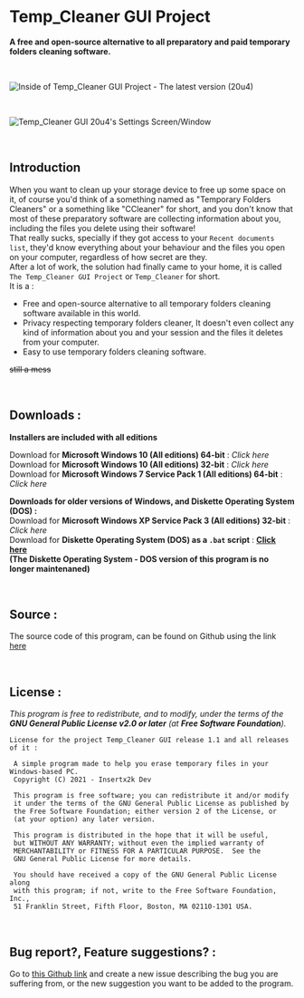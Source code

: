 # Temp_Cleaner GUI Project <br/>
**A free and open-source alternative to all preparatory and paid temporary folders cleaning software.** <br/>

<br/>

![Inside of Temp_Cleaner GUI Project - The latest version (20u4)](https://user-images.githubusercontent.com/62176660/122041494-4ab67180-cdd9-11eb-9ec4-d81cef50bc8e.jpg)


<br/>

![Temp_Cleaner GUI 20u4's Settings Screen/Window](https://user-images.githubusercontent.com/62176660/122042494-81d95280-cdda-11eb-85bb-5b9c66950958.jpg)


<br/>


## Introduction <br/>
When you want to clean up your storage device to free up some space on it, of course you'd think of a something named as "Temporary Folders Cleaners" or a something like "CCleaner" for short, and you don't know that most of these preparatory software are collecting information about you, including the files you delete using their software! <br/>
That really sucks, specially if they got access to your `Recent documents list`, they'd know everything about your behaviour and the files you open on your computer, regardless of how secret are they. <br/>
After a lot of work, the solution had finally came to your home, it is called `The Temp_Cleaner GUI Project` or `Temp_Cleaner` for short. <br/>
It is a : <br/>
* Free and open-source alternative to all temporary folders cleaning software available in this world. <br/>
* Privacy respecting temporary folders cleaner, It doesn't even collect any kind of information about you and your session and the files it deletes from your computer. <br/>
* Easy to use temporary folders cleaning software. <br/>

~~still a mess~~

<br/>

## Downloads : <br/>
**Installers are included with all editions** <br/>

Download for **Microsoft Windows 10 (All editions) 64-bit** : *Click here* <br/>
Download for **Microsoft Windows 10 (All editions) 32-bit** : *Click here* <br/>
Download for **Microsoft Windows 7 Service Pack 1 (All editions) 64-bit** : *Click here* <br/>

**Downloads for older versions of Windows, and Diskette Operating System (DOS) :** <br/>
Download for **Microsoft Windows XP Service Pack 3 (All editions) 32-bit** : *Click here* <br/>
Download for **Diskette Operating System (DOS) as a `.bat` script** : [**Click here**](https://github.com/InsertX2k/cwofficial/blob/master/Temp_Cleaner.bat) <br/>
**(The Diskette Operating System - DOS version of this program is no longer maintenaned)**

<br/>

## Source : <br/>
The source code of this program, can be found on Github using the link [here](https://github.com/insertx2k/temp_cleaner_gui) <br/>

<br/>

## License : <br/>
*This program is free to redistribute, and to modify, under the terms of the **GNU General Public License v2.0 or later** (at **Free Software Foundation**).* <br/>
```LICENSE
License for the project Temp_Cleaner GUI release 1.1 and all releases of it : 

 A simple program made to help you erase temporary files in your Windows-based PC.
 Copyright (C) 2021 - Insertx2k Dev
 
 This program is free software; you can redistribute it and/or modify
 it under the terms of the GNU General Public License as published by
 the Free Software Foundation; either version 2 of the License, or
 (at your option) any later version.
 
 This program is distributed in the hope that it will be useful,
 but WITHOUT ANY WARRANTY; without even the implied warranty of
 MERCHANTABILITY or FITNESS FOR A PARTICULAR PURPOSE.  See the
 GNU General Public License for more details.
 
 You should have received a copy of the GNU General Public License along
 with this program; if not, write to the Free Software Foundation, Inc.,
 51 Franklin Street, Fifth Floor, Boston, MA 02110-1301 USA.
```


<br/>

## Bug report?, Feature suggestions? : <br/>
Go to [this Github link](https://github.com/insertx2k/temp_cleaner_gui) and create a new issue describing the bug you are suffering from, or the new suggestion you want to be added to the program. <br/>
